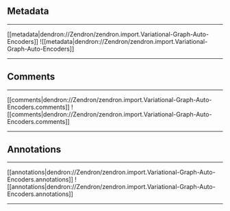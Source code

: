 ## Metadata

***

[[metadata|dendron://Zendron/zendron.import.Variational-Graph-Auto-Encoders]]
![[metadata|dendron://Zendron/zendron.import.Variational-Graph-Auto-Encoders]]

***

## Comments

***

[[comments|dendron://Zendron/zendron.import.Variational-Graph-Auto-Encoders.comments]]
![[comments|dendron://Zendron/zendron.import.Variational-Graph-Auto-Encoders.comments]]

***

## Annotations

***

[[annotations|dendron://Zendron/zendron.import.Variational-Graph-Auto-Encoders.annotations]]
![[annotations|dendron://Zendron/zendron.import.Variational-Graph-Auto-Encoders.annotations]]

***
